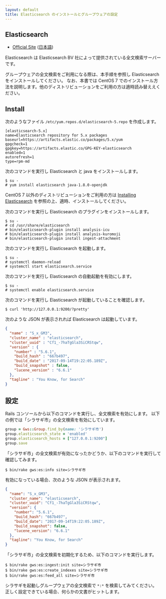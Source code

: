 ```yaml
---
layout: default
title: Elasticsearch のインストールとグループウェアの設定
---
```


## Elasticsearch

- [Official Site](https://www.elastic.co/products/elasticsearch) ([日本語](https://www.elastic.co/jp/products/elasticsearch))

Elasticsearch は Elasticsearch BV 社によって提供されている全文検索サーバーです。

グループウェアの全文検索をご利用になる際は、本手順を参照し Elasticsearch をインストールしてください。
なお、本書では CentOS 7 でのインストール方法を説明します。他のディストリビューションをご利用の方は適時読み替ええください。

## Install

次のようなファイル `/etc/yum.repos.d/elasticsearch-5.repo` を作成します。

~~~
[elasticsearch-5.x]
name=Elasticsearch repository for 5.x packages
baseurl=https://artifacts.elastic.co/packages/5.x/yum
gpgcheck=1
gpgkey=https://artifacts.elastic.co/GPG-KEY-elasticsearch
enabled=1
autorefresh=1
type=rpm-md
~~~

次のコマンドを実行し Elasticsearch と java をインストールします。

~~~
$ su -
# yum install elasticsearch java-1.8.0-openjdk
~~~

CentOS 7 以外のディストリビューションをご利用の方は [Installing Elasticsearch](https://www.elastic.co/guide/en/elasticsearch/reference/current/install-elasticsearch.html) を参照の上、適時、インストールしてください。

次のコマンドを実行し Elasticsearch のプラグインをインストールします。

~~~
$ su -
# cd /usr/share/elasticsearch
# bin/elasticsearch-plugin install analysis-icu
# bin/elasticsearch-plugin install analysis-kuromoji
# bin/elasticsearch-plugin install ingest-attachment
~~~

次のコマンドを実行し Elasticsearch を起動します。

~~~
$ su -
# systemctl daemon-reload
# systemctl start elasticsearch.service
~~~

次のコマンドを実行し Elasticsearch の自動起動を有効にします。

~~~
$ su -
# systemctl enable elasticsearch.service
~~~

次のコマンドを実行し Elasticsearch が起動していることを確認します。

~~~shell
$ curl 'http://127.0.0.1:9200/?pretty'
~~~

次のような JSON が表示されれば Elasticsearch は起動しています。

~~~JSON
{
  "name" : "S_x_GM3",
  "cluster_name" : "elasticsearch",
  "cluster_uuid" : "Cf1_-7haTgGla3SiCRStqw",
  "version" : {
    "number" : "5.6.1",
    "build_hash" : "667b497",
    "build_date" : "2017-09-14T19:22:05.189Z",
    "build_snapshot" : false,
    "lucene_version" : "6.6.1"
  },
  "tagline" : "You Know, for Search"
}
~~~

## 設定

Rails コンソールから以下のコマンドを実行し、全文検索を有効にします。
以下の例では「シラサギ市」の全文検索を有効にしています。

~~~ruby
group = Gws::Group.find_by(name: 'シラサギ市')
group.elasticsearch_state = 'enabled'
group.elasticsearch_hosts = ["127.0.0.1:9200"]
group.save
~~~

「シラサギ市」の全文検索が有効になったかどうか、以下のコマンドを実行して確認してみます。

~~~shell
$ bin/rake gws:es:info site=シラサギ市
~~~

有効になっている場合、次のような JSON が表示されます。

~~~JSON
{
  "name": "S_x_GM3",
  "cluster_name": "elasticsearch",
  "cluster_uuid": "Cf1_-7haTgGla3SiCRStqw",
  "version": {
    "number": "5.6.1",
    "build_hash": "667b497",
    "build_date": "2017-09-14T19:22:05.189Z",
    "build_snapshot": false,
    "lucene_version": "6.6.1"
  },
  "tagline": "You Know, for Search"
}
~~~

「シラサギ市」の全文検索を初期化するため、以下のコマンドを実行します。

~~~shell
$ bin/rake gws:es:ingest:init site=シラサギ市
$ bin/rake gws:es:create_indexes site=シラサギ市
$ bin/rake gws:es:feed_all site=シラサギ市
~~~

シラサギを起動しグループウェアの全文検索で `*:*` を検索してみてください。
正しく設定できている場合、何らかの文書がヒットします。
